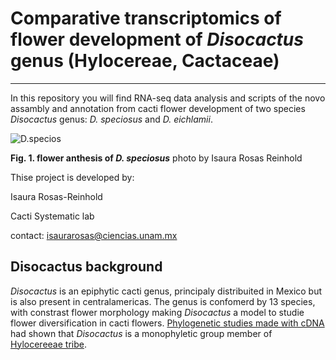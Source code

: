 
# **Comparative transcriptomics of flower development of *Disocactus* genus (Hylocereae, Cactaceae)**
___


In this repository you will find RNA-seq data analysis and scripts of the novo assambly and annotation from cacti flower development of two species *Disocactus* genus: *D. speciosus* and *D. eichlamii*.

![D.specios](/home/cris/Documentos/EpiDiso/Disocactus_transcriptome/IMG_7022.JPG)

**Fig. 1. flower anthesis of *D. speciosus*** photo by Isaura Rosas Reinhold

Thise project is developed by:

Isaura Rosas-Reinhold

Cacti Systematic lab

contact: <isaurarosas@ciencias.unam.mx>

## Disocactus background

*Disocactus* is an epiphytic cacti genus, principaly distribuited in Mexico but is also present in centralamericas. The genus is confomerd by 13 species, with constrast flower morphology making *Disocactus* a model to studie flower diversification in cacti flowers. [Phylogenetic studies made with cDNA](https://bioone.org/journals/willdenowia/volume-46/issue-1/wi.46.46112/Molecular-phylogeny-and-taxonomy-of-the-genus-iDisocactus-i-iCactaceae/10.3372/wi.46.46112.full) had shown that *Disocactus* is a monophyletic group member of [Hylocereeae tribe](https://www.researchgate.net/publication320829990_A_phylogenetic_framework_for_the_Hylocereeae_Cactaceae_and_implications_for_the_circumscription_of_the_genera).
